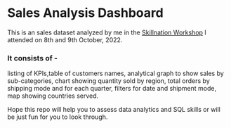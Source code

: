 # Sales Analysis Dashboard
 
This is an sales dataset analyzed by me in the [Skillnation Workshop](https://skillnation.in/powerbi/) I attended on 8th and 9th October, 2022.

### **It consists of** - 

  listing of KPIs,table of customers names, analytical graph to show sales by sub-categories, chart showing quantity sold by region, total orders by shipping mode and for each quarter, filters for date and shipment mode, map showing countries served.

Hope this repo will help you to assess data analytics and SQL skills or will be just fun for you to look through.
